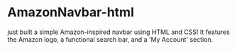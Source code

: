 # AmazonNavbar-html
just built a simple Amazon-inspired navbar using HTML and CSS! It features the Amazon logo, a functional search bar, and a 'My Account' section.
